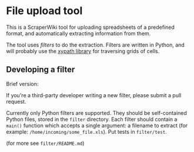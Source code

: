 # File upload tool

This is a ScraperWiki tool for uploading spreadsheets of a predefined format, and automatically extracting information from them.

The tool uses *filters* to do the extraction. Filters are written in Python, and will probably use the [xypath library](https://github.com/scraperwiki/xypath) for traversing grids of cells.

## Developing a filter

Brief version:

If you're a third-party developer writing a new filter, please
submit a pull request.

Currently only Python filters are supported. They should
be self-contained Python files, stored in the `filter`
directory. Each filter should contain a `main()` function which
accepts a single argument: a filename to extract (for example:
`/home/incoming/some_file.xls`). Put tests in `filter/test`.

(for more see `filter/README.md`)

